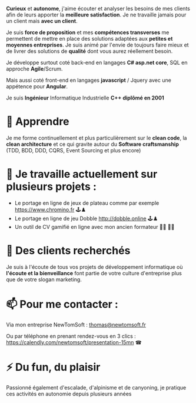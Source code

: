 **Curieux** et **autonome**, j'aime écouter et analyser les besoins de mes clients afin de leurs apporter la **meilleure satisfaction**.
Je ne travaille jamais pour un client mais **avec un client**.

Je suis **force de proposition** et mes **compétences transverses** me permettent de mettre en place des solutions adaptées aux **petites et moyennes entreprises**.
Je suis animé par l'envie de toujours faire mieux et de livrer des solutions de **qualité** dont vous aurez réellement besoin.

Je développe surtout coté back-end en langages **C# asp.net core**, SQL en approche **Agile**/Scrum.

Mais aussi coté front-end en langages **javascript** / Jquery avec une appétence pour **Angular**.

Je suis **Ingénieur** Informatique Industrielle **C++ diplômé en 2001**

# 🌱 Apprendre
Je me forme continuellement et plus particulièrement sur le **clean code**, la **clean architecture** et ce qui gravite autour du **Software craftsmanship** (TDD, BDD, DDD, CQRS, Event Sourcing et plus encore)

# 🔭 Je travaille actuellement sur plusieurs projets :
- Le portage en ligne de jeux de plateau comme par exemple https://www.chromino.fr 🕹♟
- Le portage en ligne de jeu Dobble http://dobble.online 🕹♟
- Un outil de CV gamifié en ligne avec mon ancien formateur 👨‍🎓 👨‍🏫

# 👯 Des clients recherchés 
Je suis à l'écoute de tous vos projets de développement informatique où **l'écoute et la bienveillance** font partie de votre culture d'entreprise plus que de votre slogan marketing.

# 📫 Pour me contacter : 
Via mon entreprise NewTomSoft : thomas@newtomsoft.fr

Ou par téléphone en prenant rendez-vous en 3 clics : https://calendly.com/newtomsoft/presentation-15mn ☎

# ⚡ Du fun, du plaisir
Passionné également d'escalade, d'alpinisme et de canyoning, je pratique ces activités en autonomie depuis plusieurs années
